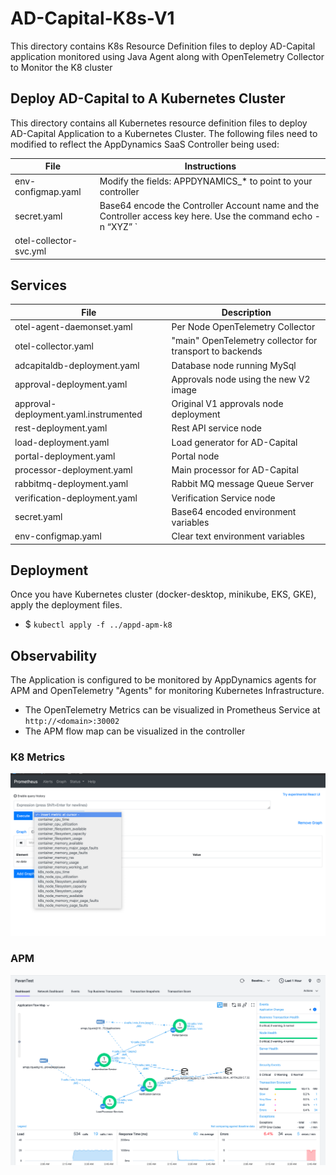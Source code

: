 # AD-Capital-K8s-V1 

This directory contains K8s Resource Definition files to deploy AD-Capital application monitored using Java Agent
along with OpenTelemetry Collector to Monitor the K8 cluster

## Deploy AD-Capital to A Kubernetes Cluster

This directory contains all  Kubernetes resource definition files to deploy AD-Capital Application to a Kubernetes Cluster.
The following files need to modified to reflect the AppDynamics SaaS Controller being used:


| File      | Instructions |
| ----------- | ----------- |
| env-configmap.yaml      | Modify the fields: APPDYNAMICS_* to point to your controller       |
| secret.yaml   |  Base64 encode the Controller Account name and the Controller access key here. Use the command echo -n “XYZ” `|` base64 |
| otel-collector-svc.yml | |

## Services

| File      | Description |
| ----------- | ----------- |
| otel-agent-daemonset.yaml      | Per Node OpenTelemetry Collector |
| otel-collector.yaml      | "main" OpenTelemetry collector for transport to backends |
| adcapitaldb-deployment.yaml      | Database node running MySql |
| approval-deployment.yaml   | Approvals node using the new V2 image        |
| approval-deployment.yaml.instrumented | Original V1 approvals node deployment|
| rest-deployment.yaml   |  Rest API service node      |
| load-deployment.yaml | Load generator for AD-Capital |
| portal-deployment.yaml  | Portal node |       
| processor-deployment.yaml | Main processor for AD-Capital |
| rabbitmq-deployment.yaml   | Rabbit MQ message Queue Server |       
| verification-deployment.yaml | Verification Service node |
| secret.yaml  |   Base64 encoded environment variables     |
| env-configmap.yaml | Clear text environment variables |

## Deployment 

Once you have Kubernetes cluster (docker-desktop, minikube, EKS, GKE), apply the deployment files.

- $ `kubectl apply -f ../appd-apm-k8`

## Observability 

The Application is configured to be monitored by AppDynamics agents for APM and 
OpenTelemetry "Agents" for monitoring Kubernetes Infrastructure.

- The OpenTelemetry Metrics can be visualized in Prometheus Service at `http://<domain>:30002`
- The APM flow map can be visualized in the controller 

### K8 Metrics
![K8 Metrics](../docs/sample-metrics.png)

### APM
![Application](../docs/sample-appd-apm.png)
